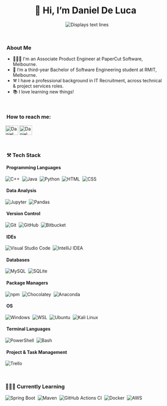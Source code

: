 <h1 align="center">👋 Hi, I’m Daniel De Luca</h1>

<p align="center">
  <!---
  <img src="https://github.com/dan-de-luca/dan-de-luca/assets/80723764/4b48ebac-9ea8-4a23-a515-261a1a2d1ab7" alt="Daniel De Luca - Profile Picture" width="75px" height="75px" style="border-radius: 50%; margin-right: 20px;" />
  --->
  <img src="https://readme-typing-svg.herokuapp.com?font=Time+New+Roman&color=%23C8BE25&size=25&center=true&vCenter=true&width=700&height=50&lines=Associate+Product+Engineer+@+PaperCut+Software;Software+Engineering+Student+@+RMIT;BOEING+x+RMIT+Technical+Hackathon+2022+Winning+Team;Experienced+IT+Recruiter;Avid+Learner" alt="Displays text lines" style="margin-left: 10px">
</p>

<br>

### &nbsp;About Me

- 👨🏼‍💻 I'm an Associate Product Engineer at PaperCut Software, Melbourne.
- 🌱 I’m a third-year Bachelor of Software Engineering student at RMIT, Melbourne.
- ⚒️ I have a professional background in IT Recruitment, across technical & project services roles.
- 📚 I love learning new things!

<br>

### &nbsp;How to reach me:

<p align="left">
  <a href="https://daniel@deluca.net.au/" target="blank"><img align="center" src="https://github.com/dan-de-luca/dan-de-luca/assets/80723764/fd89c3f9-26b6-449d-87d1-4a06275cdff7" alt="Daniel De Luca" height="30" width="40" /></a>
  <a href="https://www.linkedin.com/in/dan-de-luca/" target="blank"><img align="center" src="https://github.com/dan-de-luca/dan-de-luca/assets/80723764/d88dd842-65da-4958-8289-95336bc3453f" alt="Daniel De Luca" height="30" width="40" /></a>
</p>

<br>

### &nbsp;⚒️ Tech Stack
#### &nbsp;Programming Languages
![C++](https://img.shields.io/badge/-C++-05122A?style=flat&logo=C%2B%2B&logoColor=00599C)&nbsp;
![Java](https://img.shields.io/badge/-Java-05122A?style=flat&logo=Java&logoColor=FFA518)&nbsp;
![Python](https://img.shields.io/badge/-Python-05122A?style=flat&logo=python&logoColor=3776AB)&nbsp;
![HTML](https://img.shields.io/badge/-HTML5-05122A?style=flat&logo=HTML5&logoColor=E34F26)&nbsp;
![CSS](https://img.shields.io/badge/-CSS3-05122A?style=flat&logo=CSS3&logoColor=1572B6)&nbsp;
#### &nbsp;Data Analysis
![Jupyter](https://img.shields.io/badge/-Jupyter-05122A?style=flat&logo=jupyter&logoColor=F37626)&nbsp;
![Pandas](https://img.shields.io/badge/-Pandas-05122A?style=flat&logo=pandas&logoColor=150458)&nbsp;
#### &nbsp;Version Control
![Git](https://img.shields.io/badge/-Git-05122A?style=flat&logo=git&logoColor=F05032)&nbsp;
![GitHub](https://img.shields.io/badge/-GitHub-05122A?style=flat&logo=github)&nbsp;
![Bitbucket](https://img.shields.io/badge/-Bitbucket-05122A?style=flat&logo=bitbucket&logoColor=0052CC)&nbsp;
#### &nbsp;IDEs
![Visual Studio Code](https://img.shields.io/badge/-Visual%20Studio%20Code-05122A?style=flat&logo=visual-studio-code&logoColor=007ACC)&nbsp;
![IntelliJ IDEA](https://img.shields.io/badge/-IntelliJ%20IDEA-05122A?style=flat&logo=intellijidea)&nbsp;
#### &nbsp;Databases
![MySQL](https://img.shields.io/badge/-MySQL-05122A?style=flat&logo=mysql&logoColor=4479A1)&nbsp;
![SQLite](https://img.shields.io/badge/-SQLite-05122A?style=flat&logo=sqlite&logoColor=003B57)&nbsp;
#### &nbsp;Package Managers
![npm](https://img.shields.io/badge/-npm-05122A?style=flat&logo=npm&logoColor=CB3837)&nbsp;
![Chocolatey](https://img.shields.io/badge/-Chocolatey-05122A?style=flat&logo=chocolatey&logoColor=80B5E3)&nbsp;
![Anaconda](https://img.shields.io/badge/-Anaconda-05122A?style=flat&logo=anaconda&logoColor=44A833)&nbsp;
#### &nbsp;OS
![Windows](https://img.shields.io/badge/-Windows-05122A?style=flat&logo=windows&logoColor=0078D4)&nbsp;
![WSL](https://img.shields.io/badge/-WSL-05122A?style=flat&logo=linux&logoColor=FCC624)&nbsp;
![Ubuntu](https://img.shields.io/badge/-Ubuntu-05122A?style=flat&logo=ubuntu&logoColor=E954204)&nbsp;
![Kali Linux](https://img.shields.io/badge/-Kali%20Linux-05122A?style=flat&logo=kalilinux&logoColor=557C94)&nbsp;
#### &nbsp;Terminal Languages
![PowerShell](https://img.shields.io/badge/-PowerShell-05122A?style=flat&logo=powershell&logoColor=5391FE)&nbsp;
![Bash](https://img.shields.io/badge/-Bash-05122A?style=flat&logo=gnubash&logoColor=4EAA25)&nbsp;
#### &nbsp;Project & Task Management
![Trello](https://img.shields.io/badge/-Trello-05122A?style=flat&logo=atlassian&logoColor=0052CC)&nbsp;

<br>

### 👨🏼‍💻 Currently Learning

![Spring Boot](https://img.shields.io/badge/-Spring%20Boot-05122A?style=flat&logo=springboot&logoColor=6DB33F)&nbsp;
![Maven](https://img.shields.io/badge/-Apache%20Maven-05122A?style=flat&logo=apachemaven&logoColor=C71A36)&nbsp;
![GitHub Actions CI](https://img.shields.io/badge/-GitHub%20Actions-05122A?style=flat&logo=githubactions&logoColor=2088FF)&nbsp;
![Docker](https://img.shields.io/badge/-Docker-05122A?style=flat&logo=docker&logoColor=2496ED)&nbsp;
![AWS](https://img.shields.io/badge/-Amazon%20AWS-05122A?style=flat&logo=amazonaws&logoColor=FF9900)&nbsp;

<br>

<!---
### 📈 &nbsp;GitHub Analytics

<p align="center'>
<a href="https://github.com/dan-de-luca">
   <img height="150px" src="https://github-readme-stats-eight-theta.vercel.app/api?username=dan-de-luca&show_icons=true&theme=algolia&include_all_commits=true&count_private=true&include_orgs=true"/>
   --->
  <!---
  <img height="150px" src="https://github-readme-stats.vercel.app/api/wakatime?username=dan_de_luca"/>
  --->
<!---
</a>
</p>
--->
<!---
dan-de-luca/dan-de-luca is a ✨ special ✨ repository because its `README.md` (this file) appears on your GitHub profile.
You can click the Preview link to take a look at your changes.
--->
